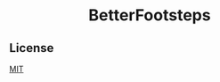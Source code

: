 <h1 align="center">BetterFootsteps</h1>


## License

[MIT](https://choosealicense.com/licenses/mit/)
